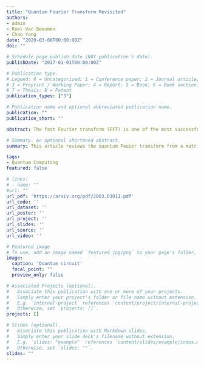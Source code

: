 ```yaml
---
title: "Quantum Fourier Transform Revisited"
authors:
- admin
- Roel Van Beeumen
- Chao Yang
date: "2020-03-08T00:00:00Z"
doi: ""

# Schedule page publish date (NOT publication's date).
publishDate: "2017-01-01T00:00:00Z"

# Publication type.
# Legend: 0 = Uncategorized; 1 = Conference paper; 2 = Journal article;
# 3 = Preprint / Working Paper; 4 = Report; 5 = Book; 6 = Book section;
# 7 = Thesis; 8 = Patent
publication_types: ["3"]

# Publication name and optional abbreviated publication name.
publication: ""
publication_short: ""

abstract: The fast Fourier transform (FFT) is one of the most successful numerical algorithms of the 20th century and has found numerous applications in many branches of computational science and engineering. The FFT algorithm can be derived from a particular matrix decomposition of the discrete Fourier transform (DFT) matrix. In this paper, we show that the quantum Fourier transform (QFT) can be derived by further decomposing the diagonal factors of the FFT matrix decomposition into products of matrices with Kronecker product structure. We analyze the implication of this Kronecker product structure on the discrete Fourier transform of rank-1 tensors on a classical computer. We also explain why such a structure can take advantage of an important quantum computer feature that enables the QFT algorithm to attain an exponential speedup on a quantum computer over the FFT algorithm on a classical computer. Further, the connection between the matrix decomposition of the DFT matrix and a quantum circuit is made. We also discuss a natural extension of a radix-2 QFT decomposition to a radix-d QFT decomposition. No prior knowledge of quantum computing is required to understand what is presented in this paper. Yet, we believe this paper may help readers to gain some rudimentary understanding of the nature of quantum computing from a matrix computation point of view.

# Summary. An optional shortened abstract.
summary: This article reviews the quantum Fouier transform from a matrix analysis perspective.

tags:
- Quantum Computing
featured: false

# links:
# - name: ""
#url: ""
url_pdf: 'https://arxiv.org/pdf/2003.03011.pdf'
url_code: ''
url_dataset: ''
url_poster: ''
url_project: ''
url_slides: ''
url_source: ''
url_video: ''

# Featured image
# To use, add an image named `featured.jpg/png` to your page's folder. 
image:
  caption: 'Quantum circuit'
  focal_point: ""
  preview_only: false

# Associated Projects (optional).
#   Associate this publication with one or more of your projects.
#   Simply enter your project's folder or file name without extension.
#   E.g. `internal-project` references `content/project/internal-project/index.md`.
#   Otherwise, set `projects: []`.
projects: []

# Slides (optional).
#   Associate this publication with Markdown slides.
#   Simply enter your slide deck's filename without extension.
#   E.g. `slides: "example"` references `content/slides/example/index.md`.
#   Otherwise, set `slides: ""`.
slides: ""
---
```

